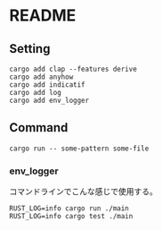 # README

## Setting

    cargo add clap --features derive
    cargo add anyhow
    cargo add indicatif
    cargo add log
    cargo add env_logger

## Command

    cargo run -- some-pattern some-file

### env_logger

コマンドラインでこんな感じで使用する。

    RUST_LOG=info cargo run ./main
    RUST_LOG=info cargo test ./main
